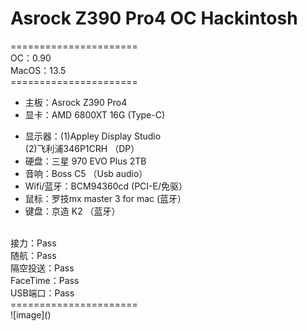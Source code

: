 # Asrock Z390 Pro4 OC Hackintosh
======================</br>
OC：0.90</br>
MacOS：13.5</br>
======================</br>
* 主板：Asrock Z390 Pro4</br>
* 显卡：AMD 6800XT 16G (Type-C)</br>
- 显示器：(1)Appley Display Studio</br>
        (2)飞利浦346P1CRH （DP）</br>
- 硬盘：三星 970 EVO Plus 2TB</br>
- 音响：Boss C5 （Usb audio）</br>
- Wifi/蓝牙：BCM94360cd (PCI-E/免驱）</br>
- 鼠标：罗技mx master 3 for mac (蓝牙）</br>
- 键盘：京造 K2 （蓝牙）</br>

</br>
 接力：Pass</br>
 随航：Pass</br>
 隔空投送：Pass</br>
 FaceTime：Pass</br>
 USB端口：Pass</br>
======================</br>
![image]()
